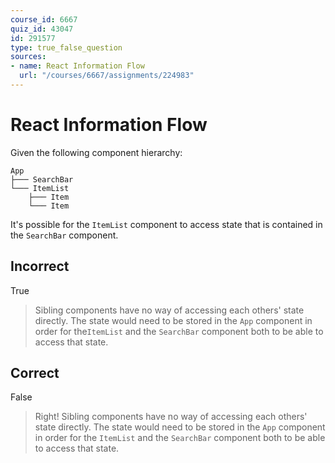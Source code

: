 ```yaml
---
course_id: 6667
quiz_id: 43047
id: 291577
type: true_false_question
sources:
- name: React Information Flow
  url: "/courses/6667/assignments/224983"
---
```


# React Information Flow

Given the following component hierarchy:

```plaintext
App
├─── SearchBar
└─── ItemList
    ├─── Item
    └─── Item
```

It's possible for the `ItemList` component to access state that is contained in
the `SearchBar` component.

## Incorrect

True

> Sibling components have no way of accessing each others' state directly. The
> state would need to be stored in the `App` component in order for the`ItemList`
> and the `SearchBar` component both to be able to access that state.

## Correct

False

> Right! Sibling components have no way of accessing each others' state directly.
> The state would need to be stored in the `App` component in order for the
> `ItemList` and the `SearchBar` component both to be able to access that state.
